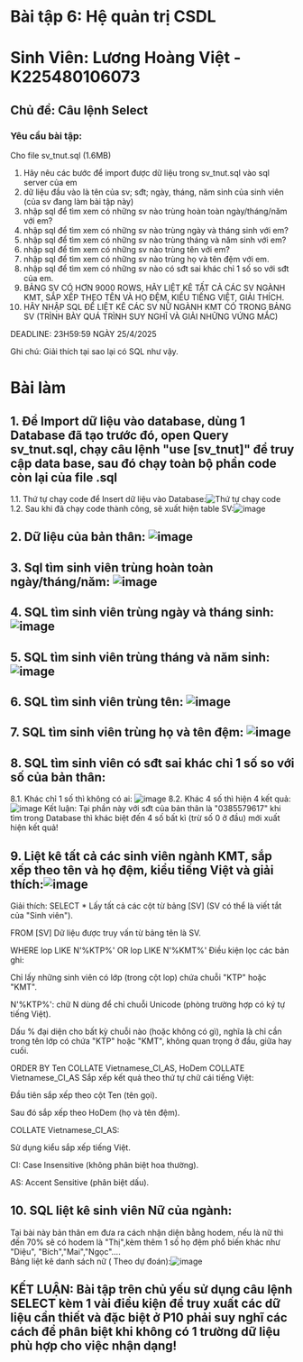 # Bài tập 6: Hệ quản trị CSDL
# Sinh Viên: Lương Hoàng Việt - K225480106073
## Chủ đề: Câu lệnh Select
### Yêu cầu bài tập: 
Cho file sv_tnut.sql (1.6MB)
1. Hãy nêu các bước để import được dữ liệu trong sv_tnut.sql vào sql server của em
2. dữ liệu đầu vào là tên của sv; sđt; ngày, tháng, năm sinh của sinh viên (của sv đang làm bài tập này)
3. nhập sql để tìm xem có những sv nào trùng hoàn toàn ngày/tháng/năm với em?
4. nhập sql để tìm xem có những sv nào trùng ngày và tháng sinh với em?
5. nhập sql để tìm xem có những sv nào trùng tháng và năm sinh với em?
6. nhập sql để tìm xem có những sv nào trùng tên với em?
7. nhập sql để tìm xem có những sv nào trùng họ và tên đệm với em.
8. nhập sql để tìm xem có những sv nào có sđt sai khác chỉ 1 số so với sđt của em.
9. BẢNG SV CÓ HƠN 9000 ROWS, HÃY LIỆT KÊ TẤT CẢ CÁC SV NGÀNH KMT, SẮP XẾP THEO TÊN VÀ HỌ ĐỆM, KIỂU TIẾNG  VIỆT, GIẢI THÍCH.
10. HÃY NHẬP SQL ĐỂ LIỆT KÊ CÁC SV NỮ NGÀNH KMT CÓ TRONG BẢNG SV (TRÌNH BÀY QUÁ TRÌNH SUY NGHĨ VÀ GIẢI NHỮNG VỨNG MẮC)

DEADLINE: 23H59:59 NGÀY 25/4/2025

Ghi chú: Giải thích tại sao lại có SQL như vậy.
# Bài làm
## 1. Để Import dữ liệu vào database, dùng 1 Database đã tạo trước đó, open Query sv_tnut.sql, chạy câu lệnh "use [sv_tnut]" để truy cập data base, sau đó chạy toàn bộ phần code còn lại của file .sql<br>
1.1. Thứ tự chạy code để Insert dữ liệu vào Database:![Thứ tự chạy code](https://github.com/user-attachments/assets/90ee9280-0925-42de-9125-01ba5ab5d3d6)<br>
1.2. Sau khi đã chạy code thành công, sẽ xuất hiện table SV:![image](https://github.com/user-attachments/assets/ecb2121d-57fc-4982-b142-11ce817de4d9)<br>
## 2. Dữ liệu của bản thân: ![image](https://github.com/user-attachments/assets/9d052080-0941-43b2-9206-e52a23c92c34)
## 3. Sql tìm sinh viên trùng hoàn toàn ngày/tháng/năm: ![image](https://github.com/user-attachments/assets/6017bc42-871d-4f0b-8785-6eba41ff2a05)
## 4. SQL tìm sinh viên trùng ngày và tháng sinh: ![image](https://github.com/user-attachments/assets/f9994f0d-7596-4f29-8fc8-fcd4d0300cb9)
## 5. SQL tìm sinh viên trùng tháng và năm sinh: ![image](https://github.com/user-attachments/assets/ed0fe619-3831-45a5-bf32-8dec066041bc)
## 6. SQL tìm sinh viên trùng tên: ![image](https://github.com/user-attachments/assets/11087a50-aa9b-458c-b71f-55ed4b7b48b7)
## 7. SQL tìm sinh viên trùng họ và tên đệm: ![image](https://github.com/user-attachments/assets/a7e1089b-ffd3-41d8-afe1-62e5f0e3a5af)
## 8. SQL tìm sinh viên có sđt sai khác chỉ 1 số so với số của bản thân:<br>
8.1. Khác chỉ 1 số thì không có ai: ![image](https://github.com/user-attachments/assets/94d8b730-4c32-46fa-9e9e-3784c77fbd84)
8.2. Khác 4 số thì hiện 4 kết quả: ![image](https://github.com/user-attachments/assets/27c6df7e-0b53-4bc6-8aee-3aec24290207)
Kết luận: Tại phần này với sđt của bản thân là "0385579617" khi tìm trong Database thì khác biệt đến 4 số bất kì (trừ số 0 ở đầu) mới xuất hiện kết quả!
## 9. Liệt kê tất cả các sinh viên ngành KMT, sắp xếp theo tên và họ đệm, kiểu tiếng Việt và giải thích:![image](https://github.com/user-attachments/assets/c2512afc-343d-4a18-a415-bfdf6952ef4d)
Giải thích:
SELECT *
Lấy tất cả các cột từ bảng [SV] (SV có thể là viết tắt của "Sinh viên").

FROM [SV]
Dữ liệu được truy vấn từ bảng tên là SV.

WHERE lop LIKE N'%KTP%' OR lop LIKE N'%KMT%'
Điều kiện lọc các bản ghi:

Chỉ lấy những sinh viên có lớp (trong cột lop) chứa chuỗi "KTP" hoặc "KMT".

N'%KTP%': chữ N dùng để chỉ chuỗi Unicode (phòng trường hợp có ký tự tiếng Việt).

Dấu % đại diện cho bất kỳ chuỗi nào (hoặc không có gì), nghĩa là chỉ cần trong tên lớp có chứa "KTP" hoặc "KMT", không quan trọng ở đầu, giữa hay cuối.

ORDER BY Ten COLLATE Vietnamese_CI_AS, HoDem COLLATE Vietnamese_CI_AS
Sắp xếp kết quả theo thứ tự chữ cái tiếng Việt:

Đầu tiên sắp xếp theo cột Ten (tên gọi).

Sau đó sắp xếp theo HoDem (họ và tên đệm).

COLLATE Vietnamese_CI_AS:

Sử dụng kiểu sắp xếp tiếng Việt.

CI: Case Insensitive (không phân biệt hoa thường).

AS: Accent Sensitive (phân biệt dấu).
## 10. SQL liệt kê sinh viên Nữ của ngành:
Tại bài này bản thân em đưa ra cách nhận diện bằng hodem, nếu là nữ thì đến 70% sẽ có hodem là "Thị",kèm thêm 1 số họ đệm phổ biến khác như "Diệu", "Bích","Mai","Ngọc"....<br>
Bảng liệt kê danh sách nữ ( Theo dự đoán):![image](https://github.com/user-attachments/assets/19c06e78-534a-48f2-90aa-5a86a40b094a)
## KẾT LUẬN: Bài tập trên chủ yếu sử dụng câu lệnh SELECT kèm 1 vài điều kiện để truy xuất các dữ liệu cần thiết và đặc biệt ở P10 phải suy nghĩ các cách để phân biệt khi không có 1 trường dữ liệu phù hợp cho việc nhận dạng!




